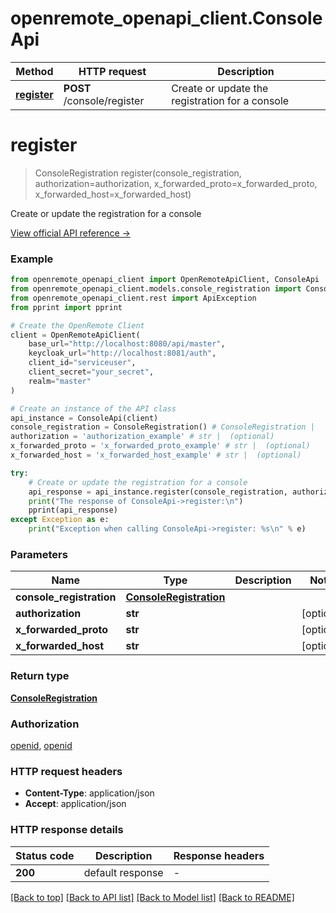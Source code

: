 # openremote_openapi_client.ConsoleApi

Method | HTTP request | Description
------------- | ------------- | -------------
[**register**](ConsoleApi.md#register) | **POST** /console/register | Create or update the registration for a console


# **register**
> ConsoleRegistration register(console_registration, authorization=authorization, x_forwarded_proto=x_forwarded_proto, x_forwarded_host=x_forwarded_host)

Create or update the registration for a console

[View official API reference →](https://docs.openremote.io/docs/rest-api/register)

### Example


```python
from openremote_openapi_client import OpenRemoteApiClient, ConsoleApi
from openremote_openapi_client.models.console_registration import ConsoleRegistration
from openremote_openapi_client.rest import ApiException
from pprint import pprint

# Create the OpenRemote Client
client = OpenRemoteApiClient(
    base_url="http://localhost:8080/api/master",
    keycloak_url="http://localhost:8081/auth",
    client_id="serviceuser",
    client_secret="your_secret",
    realm="master"
)

# Create an instance of the API class
api_instance = ConsoleApi(client)
console_registration = ConsoleRegistration() # ConsoleRegistration | 
authorization = 'authorization_example' # str |  (optional)
x_forwarded_proto = 'x_forwarded_proto_example' # str |  (optional)
x_forwarded_host = 'x_forwarded_host_example' # str |  (optional)

try:
    # Create or update the registration for a console
    api_response = api_instance.register(console_registration, authorization=authorization, x_forwarded_proto=x_forwarded_proto, x_forwarded_host=x_forwarded_host)
    print("The response of ConsoleApi->register:\n")
    pprint(api_response)
except Exception as e:
    print("Exception when calling ConsoleApi->register: %s\n" % e)
```



### Parameters


Name | Type | Description  | Notes
------------- | ------------- | ------------- | -------------
 **console_registration** | [**ConsoleRegistration**](ConsoleRegistration.md)|  | 
 **authorization** | **str**|  | [optional] 
 **x_forwarded_proto** | **str**|  | [optional] 
 **x_forwarded_host** | **str**|  | [optional] 

### Return type

[**ConsoleRegistration**](ConsoleRegistration.md)

### Authorization

[openid](../README.md#openid), [openid](../README.md#openid)

### HTTP request headers

 - **Content-Type**: application/json
 - **Accept**: application/json

### HTTP response details

| Status code | Description | Response headers |
|-------------|-------------|------------------|
**200** | default response |  -  |

[[Back to top]](#) [[Back to API list]](../README.md#documentation-for-api-endpoints) [[Back to Model list]](../README.md#documentation-for-models) [[Back to README]](../README.md)

